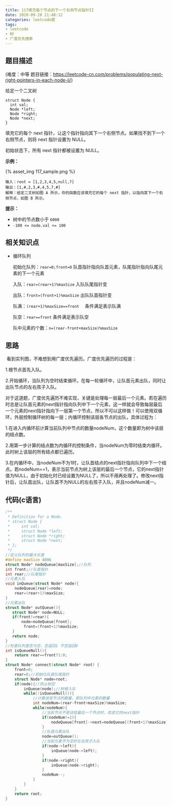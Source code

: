 ```yaml
---
title: 117填充每个节点的下一个右侧节点指针II
date: 2020-09-28 21:48:12
categories: leetcode题
tags:
- leetcode
- 树
- 广度优先搜索
---
```


## 题目描述

(难度：中等 题目链接：https://leetcode-cn.com/problems/populating-next-right-pointers-in-each-node-ii/)

给定一个二叉树 

```
struct Node {
  int val;
  Node *left;
  Node *right;
  Node *next;
}
```

填充它的每个 next 指针，让这个指针指向其下一个右侧节点。如果找不到下一个右侧节点，则将 next 指针设置为 NULL。

初始状态下，所有 next 指针都被设置为 NULL。<!--more-->

<b>示例：</b>

{% asset_img 117_sample.png %}

```
输入：root = [1,2,3,4,5,null,7]
输出：[1,#,2,3,#,4,5,7,#]
解释：给定二叉树如图 A 所示，你的函数应该填充它的每个 next 指针，以指向其下一个右侧节点，如图 B 所示。
```

**提示：**

- 树中的节点数小于 `6000`
- `-100 <= node.val <= 100`

## 相关知识点

- 循环队列

  初始化队列：`rear=0;front=0`  队首指针指向队首元素，队尾指针指向队尾元素的下一个元素

  入队：`rear=(rear+1)%maxSize`  入队队尾指针变

  出队：`front=(front+1)%maxSize`  出队队首指针变

  队满：`(rear+1)%maxSize==front  `  条件满足表示队满

  队空：`rear==front`  条件满足表示队空

  队中元素的个数：`n=(rear-front+maxSize)%maxSize`

## 思路

​    看到实列图，不难想到用广度优先遍历。广度优先遍历的过程是：

1.根节点首先入队。

2.开始循环，当队列为空时结束循环。在每一轮循环中，让队首元素出队，同时让出队节点的左右孩子入队。

​    对于这道题，广度优先遍历不难实现，关键是处理每一层最后一个元素。若在遍历时总是让队首元素的next指针指向队列中下一个元素，这一样就会导致每层最后一个元素的next指针指向下一层第一个节点，所以不可以这样做！可以使用双循环，外层控制循环树的每一层；内循环控制该层各节点的出队，具体过程为：

1.在进入内循环前计算当前队列中节点的数量nodeNum，这个数量即为树中该层的结点数。

2.用第一步计算的结点数为内循环的控制条件，当nodeNum为零时结束内循环。此时树上该层的所有结点都已遍历。

3.在内循环中，当nodeNum不为1时，让队首结点的next指针指向队列中下一个结点。若nodeNum==1，表示当前节点为树上该层的最后一个节点，它的next指针值为NULL，由于初始化时已经设置为NULL了，所以不用再处理了。修改next指针后，让队首出队，让队首不为NULL的左右孩子入队，并且nodeNum减一。

## 代码(c语言)

```c
/**
 * Definition for a Node.
 * struct Node {
 *     int val;
 *     struct Node *left;
 *     struct Node *right;
 *     struct Node *next;
 * };
 */
//定义队列的最大长度
#define maxSize 4096  
struct Node* nodeQueue[maxSize];//队列
int front;//队首指针
int rear;//队尾指针
//元素入队
void inQueue(struct Node* node){
    nodeQueue[rear]=node;
    rear=(rear+1)%maxSize;
}
//元素出队
struct Node* outQueue(){
   struct Node* node=NULL;
   if(front!=rear){
       node=nodeQueue[front];
        front=(front+1)%maxSize;
   }
   return node;
}
//检查队列是否为空，空返回1 不空返回0
int isQueueNull(){
    return rear==front?1:0;
}
struct Node* connect(struct Node* root) {
    front=0;
    rear=0;//初始化队首队尾指针
    struct Node* node=root;
    if(node){//防止树空
        inQueue(node);//树根入队
        while(!isQueueNull()){
            //计算该层节点的数量，即队列中元素的数量
            int nodeNum=(rear-front+maxSize)%maxSize;
            while(nodeNum){
                //当前节点不是该层最后一个节点时，改变它的next指针
                if(nodeNum!=1){
                    nodeQueue[front]->next=nodeQueue[(front+1)%maxSize];
                }
                //队首元素出队
                node=outQueue();
                //当前元素不为空的左右孩子入队
                if(node->left){
                	inQueue(node->left);
                }
                if(node->right){
                	inQueue(node->right);
                }
                nodeNum--;
            }
        }
    }
    return root;
}
```

